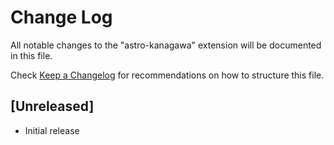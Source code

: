 # Change Log

All notable changes to the "astro-kanagawa" extension will be documented in this file.

Check [Keep a Changelog](http://keepachangelog.com/) for recommendations on how to structure this file.

## [Unreleased]

- Initial release
